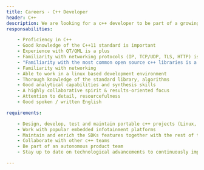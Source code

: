 ```yaml
---
title: Careers - C++ Developer
header: C++
description: We are looking for a c++ developer to be part of a growing team of software engineers that is building a series of portable c++ projects(Linux, QNX, Windows). The primary responsibility will be to design, develop and maintain these applications
responsabilities:

    - Proficiency in C++
    - Good knowledge of the C++11 standard is important
    - Experience with QT/QML is a plus
    - Familiarity with networking protocols (IP, TCP/UDP, TLS, HTTP) is a plus
    - "Familiarity with the most common open source c++ libraries is a plus (e.g.: gtest,…)"
    - Familiarity with networking
    - Able to work in a linux based development environment
    - Thorough knowledge of the standard library, algorithms
    - Good analytical capabilities and synthesis skills
    - A highly collaborative spirit & results-oriented focus
    - Attention to detail, resourcefulness
    - Good spoken / written English

requirements:

    - Design, develop, test and maintain portable c++ projects (Linux, QNX, Windows)
    - Work with popular embedded infotainment platforms
    - Maintain and enrich the SDKs features together with the rest of the team
    - Collaborate with other c++ teams
    - Be part of an autonomous product team
    - Stay up to date on technological advancements to continuously improve our efforts

---
```

